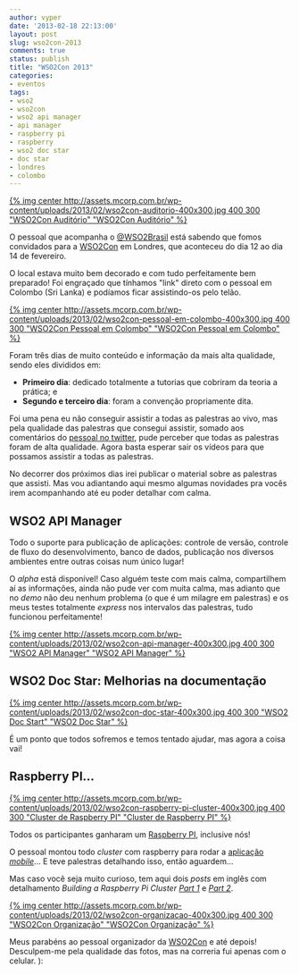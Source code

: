 ```yaml
---
author: vyper
date: '2013-02-18 22:13:00'
layout: post
slug: wso2con-2013
comments: true
status: publish
title: "WSO2Con 2013"
categories:
- eventos
tags:
- wso2
- wso2con
- wso2 api manager
- api manager
- raspberry pi
- raspberry
- wso2 doc star
- doc star
- londres
- colombo
---
```


[{% img center http://assets.mcorp.com.br/wp-content/uploads/2013/02/wso2con-auditorio-400x300.jpg 400 300 "WSO2Con Auditório" "WSO2Con Auditório" %}](http://assets.mcorp.com.br/wp-content/uploads/2013/02/wso2con-auditorio.jpg)

O pessoal que acompanha o [@WSO2Brasil](http://twitter.com/wso2brasil) está sabendo que fomos convidados para a [WSO2Con](http://wso2con.com) em Londres, que aconteceu do dia 12 ao dia 14 de fevereiro.

O local estava muito bem decorado e com tudo perfeitamente bem preparado! Foi engraçado que tínhamos "link" direto com o pessoal em Colombo (Sri Lanka) e podíamos ficar assistindo-os pelo telão.

[{% img center http://assets.mcorp.com.br/wp-content/uploads/2013/02/wso2con-pessoal-em-colombo-400x300.jpg 400 300 "WSO2Con Pessoal em Colombo" "WSO2Con Pessoal em Colombo" %}](http://assets.mcorp.com.br/wp-content/uploads/2013/02/wso2con-pessoal-em-colombo.jpg)

Foram três dias de muito conteúdo e informação da mais alta qualidade, sendo eles divididos em:

  * **Primeiro dia**: dedicado totalmente a tutorias que cobriram da teoria a prática; e
  * **Segundo e terceiro dia**: foram a convenção propriamente dita.

Foi uma pena eu não conseguir assistir a todas as palestras ao vivo, mas pela qualidade das palestras que consegui assistir, somado aos comentários do [pessoal no twitter](http://twitter.com/vyper/wso2), pude perceber que todas as palestras foram de alta qualidade. Agora basta esperar sair os vídeos para que possamos assistir a todas as palestras.

No decorrer dos próximos dias irei publicar o material sobre as palestras que assisti. Mas vou adiantando aqui mesmo algumas novidades pra vocês irem acompanhando até eu poder detalhar com calma.

## WSO2 API Manager

Todo o suporte para publicação de aplicações: controle de versão, controle de fluxo do desenvolvimento, banco de dados, publicação nos diversos ambientes entre outras coisas num único lugar!

O _alpha_ está disponível! Caso alguém teste com mais calma, compartilhem aí as informações, ainda não pude ver com muita calma, mas adianto que no _demo_ não deu nenhum problema (o que é um milagre em palestras) e os meus testes totalmente _express_ nos intervalos das palestras, tudo funcionou perfeitamente!

[{% img center http://assets.mcorp.com.br/wp-content/uploads/2013/02/wso2con-api-manager-400x300.jpg 400 300 "WSO2 API Manager" "WSO2 API Manager" %}](http://assets.mcorp.com.br/wp-content/uploads/2013/02/wso2con-api-manager.jpg)

## WSO2 Doc Star: Melhorias na documentação

[{% img center http://assets.mcorp.com.br/wp-content/uploads/2013/02/wso2con-doc-star-400x300.jpg 400 300 "WSO2 Doc Start" "WSO2 Doc Star" %}](http://assets.mcorp.com.br/wp-content/uploads/2013/02/wso2con-doc-star.jpg)

É um ponto que todos sofremos e temos tentado ajudar, mas agora a coisa vai!

## Raspberry PI...

[{% img center http://assets.mcorp.com.br/wp-content/uploads/2013/02/wso2con-raspberry-pi-cluster-400x300.jpg 400 300 "Cluster de Raspberry PI" "Cluster de Raspberry PI" %}](http://assets.mcorp.com.br/wp-content/uploads/2013/02/wso2con-raspberry-pi-cluster.jpg)

Todos os participantes ganharam um [Raspberry PI](http://www.raspberrypi.org/), inclusive nós!

O pessoal montou todo _cluster_ com raspberry para rodar a [aplicação _mobile_](http://wso2con.com/m)... E teve palestras detalhando isso, então aguardem...

Mas caso você seja muito curioso, tem aqui dois _posts_ em inglês com detalhamento _Building a Raspberry Pi Cluster [Part 1](http://blog.afkham.org/2013/01/raspberry-pi-control-center.html)_ e _[Part 2](http://blog.afkham.org/2013/02/building-raspberry-pi-cluster-part-2.html)_.

[{% img center http://assets.mcorp.com.br/wp-content/uploads/2013/02/wso2con-organizacao-400x300.jpg 400 300 "WSO2Con Organização" "WSO2Con Organização" %}](http://assets.mcorp.com.br/wp-content/uploads/2013/02/wso2con-organizacao.jpg)

Meus parabéns ao pessoal organizador da [WSO2Con](http://wso2con.com) e até depois! Desculpem-me pela qualidade das fotos, mas na correria fui apenas com o celular. ):